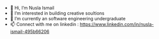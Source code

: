 - 👋 Hi, I’m Nusla Ismail
- 👀 I’m interested in building creative soultions 
- 🌱 I’m currently an software engineering undergraduate
- 📫 Connect with me on linkedin : https://www.linkedin.com/in/nusla-ismail-495b66206

<!---
Nusla-Ismail/Nusla-Ismail is a ✨ special ✨ repository because its `README.md` (this file) appears on your GitHub profile.
You can click the Preview link to take a look at your changes.
--->
